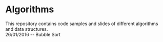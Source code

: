 # Algorithms

This repository contains code samples and slides of different algorithms and data structures.
<br />26/01/2016 -- Bubble Sort
